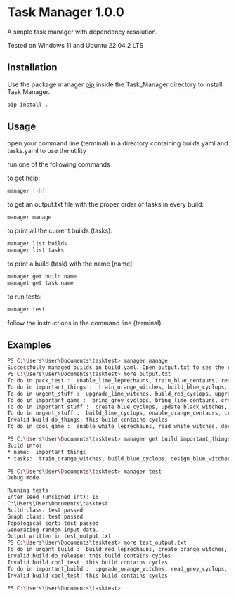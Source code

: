 # Task Manager 1.0.0

A simple task manager with dependency resolution.

Tested on Windows 11 and Ubuntu 22.04.2 LTS

## Installation

Use the package manager [pip](https://pip.pypa.io/en/stable/) inside the Task_Manager directory to install Task Manager.

```bash
pip install .
```

## Usage
open your command line (terminal) in a directory containing builds.yaml and tasks.yaml to use the utility

run one of the following commands

to get help:
```bash
manager [-h] 
```

to get an output.txt file with the proper order of tasks in every build:
```bash
manager manage
```

to print all the current builds (tasks):
```bash
manager list builds
manager list tasks
```

to print a build (task) with the name [name]:
```bash
manager get build name 
managet get task name
```

to run tests:
```bash
manager test
```

follow the instructions in the command line (terminal)

## Examples
```bash
PS C:\Users\User\Documents\tasktest> manager manage
Successfully managed builds in build.yaml. Open output.txt to see the result.
PS C:\Users\User\Documents\tasktest> more output.txt
To do in pack_test :  enable_lime_leprechauns, train_blue_centaurs, read_lime_leprechauns, train_black_leprechauns, upgrade_white_witches, train_lime_leprechauns, update_blue_witches, upgrade_black_cyclops, create_grey_cyclops, design_blue_witches
To do in important_things :  train_orange_witches, build_blue_cyclops, design_blue_witches
To do in urgent_stuff :  upgrade_lime_witches, build_red_cyclops, upgrade_grey_witches
To do in important_game :  bring_grey_cyclops, bring_lime_centaurs, create_red_witches, train_blue_centaurs, upgrade_grey_leprechauns, train_orange_fairies, enable_orange_centaurs, design_grey_cyclops, train_purple_fairies
To do in important_stuff :  create_blue_cyclops, update_black_witches, build_grey_witches, read_lime_fairies
To do in urgent_stuff :  build_lime_cyclops, enable_orange_centaurs, create_grey_cyclops, upgrade_purple_leprechauns
Invalid build do_things: this build contains cycles
To do in cool_game :  enable_white_leprechauns, read_white_witches, design_lime_fairies, upgrade_orange_fairies, train_purple_fairies, upgrade_grey_fairies, train_purple_fairies, design_blue_witches
```
```bash
PS C:\Users\User\Documents\tasktest> manager get build important_things
Build info:
* name:  important_things
* tasks:  train_orange_witches, build_blue_cyclops, design_blue_witches
```

```bash
PS C:\Users\User\Documents\tasktest> manager test
Debug mode

Running tests
Enter seed (unsigned int): 16
C:\Users\User\Documents\tasktest
Build class: test passed
Graph class: test passed
Topological sort: test passed
Generating random input data...
Output written in test_output.txt
PS C:\Users\User\Documents\tasktest> more test_output.txt
To do in urgent_build :  build_red_leprechauns, create_orange_witches, read_grey_cyclops, create_orange_witches, design_orange_leprechauns, update_orange_leprechauns, design_black_cyclops, read_grey_cyclops
Invalid build do_release: this build contains cycles
Invalid build cool_test: this build contains cycles
To do in important_build :  upgrade_orange_witches, read_grey_cyclops, read_white_witches, train_lime_centaurs, train_lime_centaurs, update_grey_centaurs, build_purple_cyclops, upgrade_grey_witches, upgrade_grey_witches
Invalid build cool_test: this build contains cycles

PS C:\Users\User\Documents\tasktest>
```